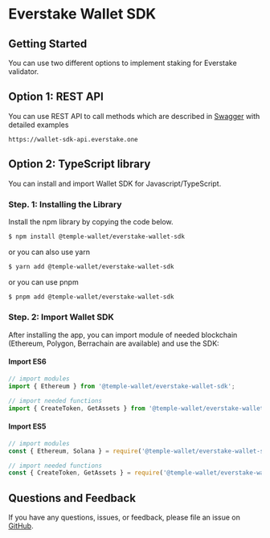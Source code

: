 # Everstake Wallet SDK

## Getting Started

You can use two different options to implement staking for Everstake validator.

## Option 1: REST API

You can use REST API to call methods which are described in [Swagger](https://wallet-sdk-api.everstake.one/swagger/) with detailed examples

```
https://wallet-sdk-api.everstake.one
```

## Option 2: TypeScript library

You can install and import Wallet SDK for Javascript/TypeScript.

### Step. 1: Installing the Library

Install the npm library by copying the code below.

```sh
$ npm install @temple-wallet/everstake-wallet-sdk
```

or you can also use yarn

```sh
$ yarn add @temple-wallet/everstake-wallet-sdk
```

or you can use pnpm

```sh
$ pnpm add @temple-wallet/everstake-wallet-sdk
```

### Step. 2: Import Wallet SDK

After installing the app, you can import module of needed blockchain (Ethereum, Polygon, Berrachain are available) and use the SDK:

#### Import ES6

```ts
// import modules
import { Ethereum } from '@temple-wallet/everstake-wallet-sdk';

// import needed functions
import { CreateToken, GetAssets } from '@temple-wallet/everstake-wallet-sdk';
```

#### Import ES5

```ts
// import modules
const { Ethereum, Solana } = require('@temple-wallet/everstake-wallet-sdk');

// import needed functions
const { CreateToken, GetAssets } = require('@temple-wallet/everstake-wallet-sdk');
```

## Questions and Feedback

If you have any questions, issues, or feedback, please file an issue
on [GitHub](https://github.com/madfish-solutions/everstake-wallet-sdk/issues).
